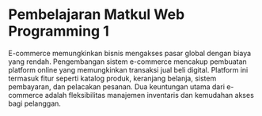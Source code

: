# Pembelajaran Matkul Web Programming 1
E-commerce memungkinkan bisnis mengakses pasar global dengan biaya yang rendah.
Pengembangan sistem e-commerce mencakup pembuatan platform online yang
memungkinkan transaksi jual beli digital. Platform ini termasuk fitur seperti katalog produk,
keranjang belanja, sistem pembayaran, dan pelacakan pesanan. Dua keuntungan utama dari
e-commerce adalah fleksibilitas manajemen inventaris dan kemudahan akses bagi pelanggan. 
